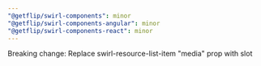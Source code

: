 ```yaml
---
"@getflip/swirl-components": minor
"@getflip/swirl-components-angular": minor
"@getflip/swirl-components-react": minor
---
```


Breaking change: Replace swirl-resource-list-item "media" prop with slot
